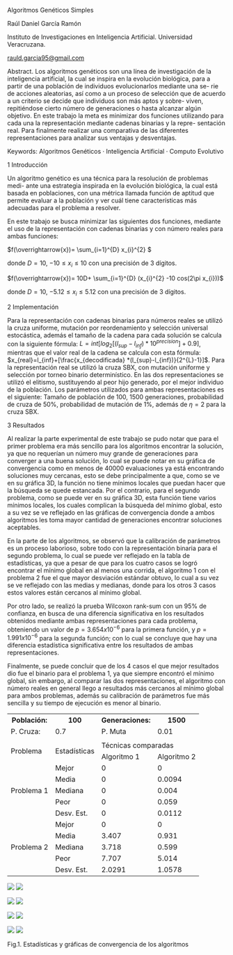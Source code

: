 Algoritmos Genéticos Simples

Raúl Daniel García Ramón

Instituto de Investigaciones en Inteligencia Artificial. Universidad Veracruzana.

rauld.garcia95@gmail.com

Abstract. Los algoritmos genéticos son una línea de investigación de la inteligencia artificial, la cual se inspira en la evolución biológica, para a partir de una población de individuos evolucionarlos mediante una se- rie de acciones aleatorias, así como a un proceso de selección que de acuerdo a un criterio se decide que individuos son más aptos y sobre- viven, repitiéndose cierto número de generaciones o hasta alcanzar algún objetivo. En este trabajo la meta es minimizar dos funciones utilizando para cada una la representación mediante cadenas binarias y la repre- sentación real. Para finalmente realizar una comparativa de las diferentes representaciones para analizar sus ventajas y desventajas.

Keywords: Algoritmos Genéticos · Inteligencia Artificial · Computo Evolutivo

1  Introducción

Un algoritmo genético es una técnica para la resolución de problemas medi- ante una estrategia inspirada en la evolución biológica, la cual está basada en poblaciones, con una métrica llamada función de aptitud que permite evaluar a la población y ver cuál tiene características más adecuadas para el problema a resolver.

En este trabajo se busca minimizar las siguientes dos funciones, mediante el uso de la representación con cadenas binarias y con número reales para ambas funciones:

$f(\overrightarrow{x})= \sum_{i=1}^{D} x_{i}^{2} $

donde $D=10$, $-10\leq x_{i}\leq10$ con una precisión de 3 dígitos.

$f(\overrightarrow{x})= 10D+ \sum_{i=1}^{D} (x_{i}^{2} -10 cos(2\pi x_{i}))$

donde $D=10$, $-5.12 \leq x_{i}\leq 5.12$ con una precisión de 3 dígitos.

2  Implementación

Para la representación con cadenas binarias para números reales se utilizó la cruza uniforme, mutación por reordenamiento y selección universal estocástica, además el tamaño de la cadena para cada solución se calcula con la siguiente fórmula: $L=int[log_{2}[(l_{sup}-l_{inf})*10^{precision}]+0.9]$, mientras que el valor real de la cadena se calcula con esta fórmula: $x_{real}=l_{inf}+[\frac{x_{decodificada} *(l_{sup}-l_{inf})}{2^{L}-1}]$.
Para la representación real se utilizó la cruza SBX, con mutación uniforme y selección por torneo binario determinístico. En las dos representaciones se utilizó el elitismo, sustituyendo al peor hijo generado, por el mejor individuo de la población. Los parámetros utilizados para ambas representaciones es el siguiente: Tamaño de población de 100, 1500 generaciones, probabilidad de cruza de 50\%, probabilidad de mutación de 1\%, además de $\eta=2$ para la cruza SBX.

3  Resultados

Al realizar la parte experimental de este trabajo se pudo notar que para el primer problema era más sencillo para los algoritmos encontrar la solución, ya que no requerían un número muy grande de generaciones para converger a una buena solución, lo cual se puede notar en su gráfica de convergencia como en menos de 40000 evaluaciones ya está encontrando soluciones muy cercanas, esto se debe principalmente a que, como se ve en su gráfica 3D, la función no tiene mínimos locales que puedan hacer que la búsqueda se quede estancada. Por el contrario, para el segundo problema, como se puede ver en su gráfica 3D, esta función tiene varios mínimos locales, los cuales complican la búsqueda del mínimo global, esto a su vez se ve reflejado en las gráficas de convergencia donde a ambos algoritmos les toma mayor cantidad de generaciones encontrar soluciones aceptables.

En la parte de los algoritmos, se observó que la calibración de parámetros es un proceso laborioso, sobre todo con la representación binaria para el segundo problema, lo cual se puede ver reflejado en la tabla de estadísticas, ya que a pesar de que para los cuatro casos se logró encontrar el mínimo global en al menos una corrida, el algoritmo 1 con el problema 2 fue el que mayor desviación estándar obtuvo, lo cual a su vez se ve reflejado con las medias y medianas, donde para los otros 3 casos estos valores están cercanos al mínimo global.

Por otro lado, se realizó la prueba Wilcoxon rank-sum  con un 95\% de confianza, en busca de una diferencia significativa en los resultados obtenidos mediante ambas representaciones para cada problema, obteniendo un valor de $p=3.654x10^{-6}$ para la primera función, y $p=1.991x10^{-6}$ para la segunda función; con lo cual se concluye que hay una diferencia estadística significativa entre los resultados de ambas representaciones.

Finalmente, se puede concluir que de los 4 casos el que mejor resultados dio fue el binario para el problema 1, ya que siempre encontró el mínimo global, sin embargo, al comparar las dos representaciones, el algoritmo con número reales en general llego a resultados más cercanos al mínimo global para ambos problemas, además su calibración de parámetros fue más sencilla y su tiempo de ejecución es menor al binario.





<table><tr><th colspan="1">Población:</th><th colspan="1">100</th><th colspan="1">Generaciones:</th><th colspan="1">1500</th></tr>
<tr><td colspan="1">P. Cruza:</td><td colspan="1">0.7</td><td colspan="1">P. Muta</td><td colspan="1">0.01</td></tr>
<tr><td colspan="4"></td></tr>
<tr><td colspan="1" rowspan="2">Problema</td><td colspan="1" rowspan="2">Estadísticas</td><td colspan="2">Técnicas comparadas</td></tr>
<tr><td colspan="1">Algoritmo 1</td><td colspan="1">Algoritmo 2</td></tr>
<tr><td colspan="1" rowspan="5">Problema 1</td><td colspan="1">Mejor</td><td colspan="1">0</td><td colspan="1">0</td></tr>
<tr><td colspan="1">Media</td><td colspan="1">0</td><td colspan="1">0.0094</td></tr>
<tr><td colspan="1">Mediana</td><td colspan="1">0</td><td colspan="1">0.004</td></tr>
<tr><td colspan="1">Peor</td><td colspan="1">0</td><td colspan="1">0.059</td></tr>
<tr><td colspan="1">Desv. Est.</td><td colspan="1">0</td><td colspan="1">0.0112</td></tr>
<tr><td colspan="1" rowspan="5">Problema 2</td><td colspan="1">Mejor</td><td colspan="1">0</td><td colspan="1">0</td></tr>
<tr><td colspan="1">Media</td><td colspan="1">3.407</td><td colspan="1">0.931</td></tr>
<tr><td colspan="1">Mediana</td><td colspan="1">3.718</td><td colspan="1">0.599</td></tr>
<tr><td colspan="1">Peor</td><td colspan="1">7.707</td><td colspan="1">5.014</td></tr>
<tr><td colspan="1">Desv. Est.</td><td colspan="1">2.0291</td><td colspan="1">1.0578</td></tr>
</table>

![](Aspose.Words.e3f89892-6717-4f36-9507-8f077850d3dd.001.png) ![](Aspose.Words.e3f89892-6717-4f36-9507-8f077850d3dd.002.png)

![](Aspose.Words.e3f89892-6717-4f36-9507-8f077850d3dd.003.png) ![](Aspose.Words.e3f89892-6717-4f36-9507-8f077850d3dd.004.png)

![](Aspose.Words.e3f89892-6717-4f36-9507-8f077850d3dd.005.png) ![](Aspose.Words.e3f89892-6717-4f36-9507-8f077850d3dd.006.png)

![](Aspose.Words.e3f89892-6717-4f36-9507-8f077850d3dd.007.png) ![](Aspose.Words.e3f89892-6717-4f36-9507-8f077850d3dd.008.png)

Fig.1. Estadísticas y gráficas de convergencia de los algoritmos
